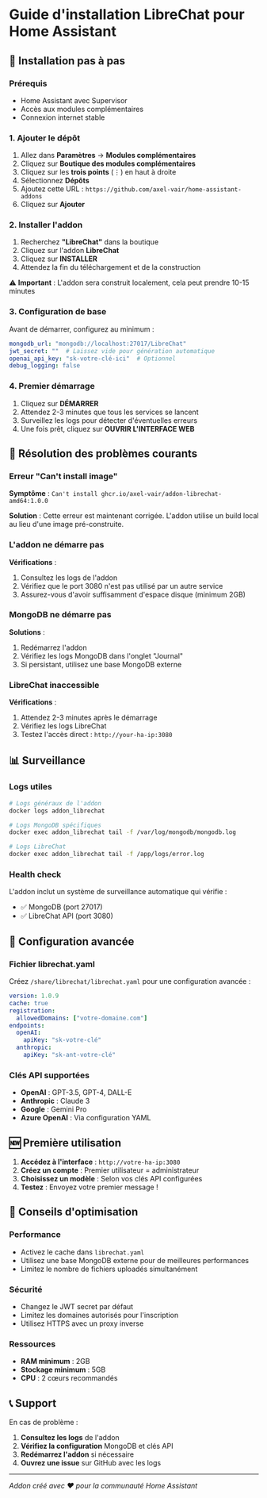 # Guide d'installation LibreChat pour Home Assistant

## 🚀 Installation pas à pas

### Prérequis
- Home Assistant avec Supervisor
- Accès aux modules complémentaires
- Connexion internet stable

### 1. Ajouter le dépôt

1. Allez dans **Paramètres** → **Modules complémentaires**
2. Cliquez sur **Boutique des modules complémentaires**
3. Cliquez sur les **trois points** (⋮) en haut à droite
4. Sélectionnez **Dépôts**
5. Ajoutez cette URL : `https://github.com/axel-vair/home-assistant-addons`
6. Cliquez sur **Ajouter**

### 2. Installer l'addon

1. Recherchez **"LibreChat"** dans la boutique
2. Cliquez sur l'addon **LibreChat**
3. Cliquez sur **INSTALLER**
4. Attendez la fin du téléchargement et de la construction

⚠️ **Important** : L'addon sera construit localement, cela peut prendre 10-15 minutes

### 3. Configuration de base

Avant de démarrer, configurez au minimum :

```yaml
mongodb_url: "mongodb://localhost:27017/LibreChat"
jwt_secret: ""  # Laissez vide pour génération automatique
openai_api_key: "sk-votre-clé-ici"  # Optionnel
debug_logging: false
```

### 4. Premier démarrage

1. Cliquez sur **DÉMARRER**
2. Attendez 2-3 minutes que tous les services se lancent
3. Surveillez les logs pour détecter d'éventuelles erreurs
4. Une fois prêt, cliquez sur **OUVRIR L'INTERFACE WEB**

## 🔧 Résolution des problèmes courants

### Erreur "Can't install image"

**Symptôme** : `Can't install ghcr.io/axel-vair/addon-librechat-amd64:1.0.0`

**Solution** : Cette erreur est maintenant corrigée. L'addon utilise un build local au lieu d'une image pré-construite.

### L'addon ne démarre pas

**Vérifications** :
1. Consultez les logs de l'addon
2. Vérifiez que le port 3080 n'est pas utilisé par un autre service
3. Assurez-vous d'avoir suffisamment d'espace disque (minimum 2GB)

### MongoDB ne démarre pas

**Solutions** :
1. Redémarrez l'addon
2. Vérifiez les logs MongoDB dans l'onglet "Journal"
3. Si persistant, utilisez une base MongoDB externe

### LibreChat inaccessible

**Vérifications** :
1. Attendez 2-3 minutes après le démarrage
2. Vérifiez les logs LibreChat
3. Testez l'accès direct : `http://your-ha-ip:3080`

## 📊 Surveillance

### Logs utiles

```bash
# Logs généraux de l'addon
docker logs addon_librechat

# Logs MongoDB spécifiques
docker exec addon_librechat tail -f /var/log/mongodb/mongodb.log

# Logs LibreChat
docker exec addon_librechat tail -f /app/logs/error.log
```

### Health check

L'addon inclut un système de surveillance automatique qui vérifie :
- ✅ MongoDB (port 27017)
- ✅ LibreChat API (port 3080)

## 🔑 Configuration avancée

### Fichier librechat.yaml

Créez `/share/librechat/librechat.yaml` pour une configuration avancée :

```yaml
version: 1.0.9
cache: true
registration:
  allowedDomains: ["votre-domaine.com"]
endpoints:
  openAI:
    apiKey: "sk-votre-clé"
  anthropic:
    apiKey: "sk-ant-votre-clé"
```

### Clés API supportées

- **OpenAI** : GPT-3.5, GPT-4, DALL-E
- **Anthropic** : Claude 3
- **Google** : Gemini Pro
- **Azure OpenAI** : Via configuration YAML

## 🆕 Première utilisation

1. **Accédez à l'interface** : `http://votre-ha-ip:3080`
2. **Créez un compte** : Premier utilisateur = administrateur
3. **Choisissez un modèle** : Selon vos clés API configurées
4. **Testez** : Envoyez votre premier message !

## 🎯 Conseils d'optimisation

### Performance
- Activez le cache dans `librechat.yaml`
- Utilisez une base MongoDB externe pour de meilleures performances
- Limitez le nombre de fichiers uploadés simultanément

### Sécurité
- Changez le JWT secret par défaut
- Limitez les domaines autorisés pour l'inscription
- Utilisez HTTPS avec un proxy inverse

### Ressources
- **RAM minimum** : 2GB
- **Stockage minimum** : 5GB
- **CPU** : 2 cœurs recommandés

## 📞 Support

En cas de problème :

1. **Consultez les logs** de l'addon
2. **Vérifiez la configuration** MongoDB et clés API
3. **Redémarrez l'addon** si nécessaire
4. **Ouvrez une issue** sur GitHub avec les logs

---

*Addon créé avec ❤️ pour la communauté Home Assistant* 